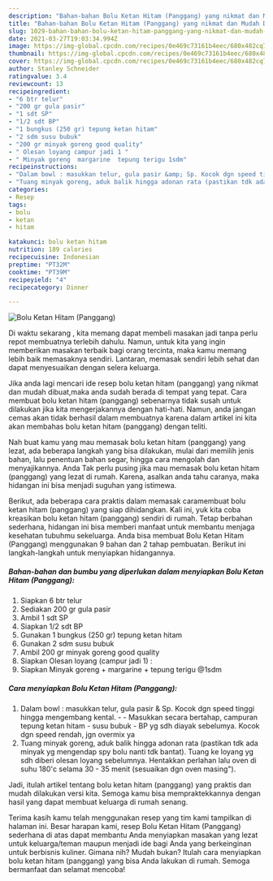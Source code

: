 ```yaml
---
description: "Bahan-bahan Bolu Ketan Hitam (Panggang) yang nikmat dan Mudah Dibuat"
title: "Bahan-bahan Bolu Ketan Hitam (Panggang) yang nikmat dan Mudah Dibuat"
slug: 1029-bahan-bahan-bolu-ketan-hitam-panggang-yang-nikmat-dan-mudah-dibuat
date: 2021-03-27T19:03:34.994Z
image: https://img-global.cpcdn.com/recipes/0e469c73161b4eec/680x482cq70/bolu-ketan-hitam-panggang-foto-resep-utama.jpg
thumbnail: https://img-global.cpcdn.com/recipes/0e469c73161b4eec/680x482cq70/bolu-ketan-hitam-panggang-foto-resep-utama.jpg
cover: https://img-global.cpcdn.com/recipes/0e469c73161b4eec/680x482cq70/bolu-ketan-hitam-panggang-foto-resep-utama.jpg
author: Stanley Schneider
ratingvalue: 3.4
reviewcount: 13
recipeingredient:
- "6 btr telur"
- "200 gr gula pasir"
- "1 sdt SP"
- "1/2 sdt BP"
- "1 bungkus (250 gr) tepung ketan hitam"
- "2 sdm susu bubuk"
- "200 gr minyak goreng good quality"
- " Olesan loyang campur jadi 1 "
- " Minyak goreng  margarine  tepung terigu 1sdm"
recipeinstructions:
- "Dalam bowl : masukkan telur, gula pasir &amp; Sp. Kocok dgn speed tinggi hingga mengembang kental.   Masukkan secara bertahap, campuran tepung ketan hitam - susu bubuk - BP yg sdh diayak sebelumya. Kocok dgn speed rendah, jgn overmix ya"
- "Tuang minyak goreng, aduk balik hingga adonan rata (pastikan tdk ada minyak yg mengendap spy bolu nanti tdk bantat). Tuang ke loyang yg sdh diberi olesan loyang sebelumnya. Hentakkan perlahan lalu oven di suhu 180&#39;c selama 30 - 35 menit (sesuaikan dgn oven masing&#34;)."
categories:
- Resep
tags:
- bolu
- ketan
- hitam

katakunci: bolu ketan hitam 
nutrition: 189 calories
recipecuisine: Indonesian
preptime: "PT32M"
cooktime: "PT39M"
recipeyield: "4"
recipecategory: Dinner

---
```



![Bolu Ketan Hitam (Panggang)](https://img-global.cpcdn.com/recipes/0e469c73161b4eec/680x482cq70/bolu-ketan-hitam-panggang-foto-resep-utama.jpg)

Di waktu  sekarang , kita memang dapat membeli masakan jadi tanpa perlu repot membuatnya terlebih dahulu. Namun, untuk kita yang ingin memberikan masakan terbaik bagi orang tercinta, maka kamu memang lebih baik memasaknya sendiri. Lantaran, memasak sendiri lebih sehat dan dapat menyesuaikan dengan selera keluarga.

Jika anda lagi mencari ide resep bolu ketan hitam (panggang) yang nikmat dan mudah dibuat,maka anda sudah berada di tempat yang tepat. Cara membuat bolu ketan hitam (panggang)  sebenarnya tidak susah untuk dilakukan jika kita mengerjakannya dengan hati-hati. Namun, anda jangan cemas akan tidak berhasil dalam membuatnya 
karena dalam artikel ini kita akan membahas bolu ketan hitam (panggang) dengan teliti.  



Nah buat kamu yang mau memasak bolu ketan hitam (panggang) yang lezat, ada beberapa langkah yang bisa dilakukan, mulai dari memilih jenis bahan, lalu penentuan bahan segar, hingga cara mengolah dan menyajikannya. Anda Tak perlu pusing jika mau memasak bolu ketan hitam (panggang) yang lezat di rumah. Karena, asalkan anda  tahu caranya, maka hidangan ini bisa menjadi suguhan yang istimewa.

Berikut, ada beberapa cara praktis  dalam memasak caramembuat bolu ketan hitam (panggang) yang siap dihidangkan. Kali ini, yuk kita coba kreasikan bolu ketan hitam (panggang) sendiri di rumah. Tetap berbahan sederhana, hidangan ini bisa memberi manfaat untuk membantu menjaga kesehatan tubuhmu sekeluarga. Anda bisa membuat Bolu Ketan Hitam (Panggang) menggunakan 9 bahan dan 2 tahap pembuatan. Berikut ini langkah-langkah untuk menyiapkan hidangannya.

<!--inarticleads1-->

##### Bahan-bahan dan bumbu yang diperlukan dalam menyiapkan Bolu Ketan Hitam (Panggang):

1. Siapkan 6 btr telur
1. Sediakan 200 gr gula pasir
1. Ambil 1 sdt SP
1. Siapkan 1/2 sdt BP
1. Gunakan 1 bungkus (250 gr) tepung ketan hitam
1. Gunakan 2 sdm susu bubuk
1. Ambil 200 gr minyak goreng good quality
1. Siapkan  Olesan loyang (campur jadi 1) :
1. Siapkan  Minyak goreng + margarine + tepung terigu @1sdm




<!--inarticleads2-->

##### Cara menyiapkan Bolu Ketan Hitam (Panggang):

1. Dalam bowl : masukkan telur, gula pasir &amp; Sp. Kocok dgn speed tinggi hingga mengembang kental.  -  - Masukkan secara bertahap, campuran tepung ketan hitam - susu bubuk - BP yg sdh diayak sebelumya. Kocok dgn speed rendah, jgn overmix ya
1. Tuang minyak goreng, aduk balik hingga adonan rata (pastikan tdk ada minyak yg mengendap spy bolu nanti tdk bantat). Tuang ke loyang yg sdh diberi olesan loyang sebelumnya. Hentakkan perlahan lalu oven di suhu 180&#39;c selama 30 - 35 menit (sesuaikan dgn oven masing&#34;).




Jadi, itulah artikel tentang  bolu ketan hitam (panggang)  yang praktis dan mudah dilakukan versi kita. Semoga kamu bisa mempraktekkannya dengan hasil yang dapat membuat keluarga di rumah senang. 

Terima kasih kamu telah menggunakan resep yang tim kami tampilkan di halaman ini. Besar harapan kami, resep  Bolu Ketan Hitam (Panggang) sederhana di atas dapat membantu Anda menyiapkan masakan yang lezat untuk keluarga/teman maupun menjadi ide bagi Anda yang berkeinginan untuk berbisnis kuliner. Gimana nih? Mudah bukan? Itulah cara menyiapkan bolu ketan hitam (panggang) yang bisa Anda lakukan di rumah. Semoga bermanfaat dan selamat mencoba!

